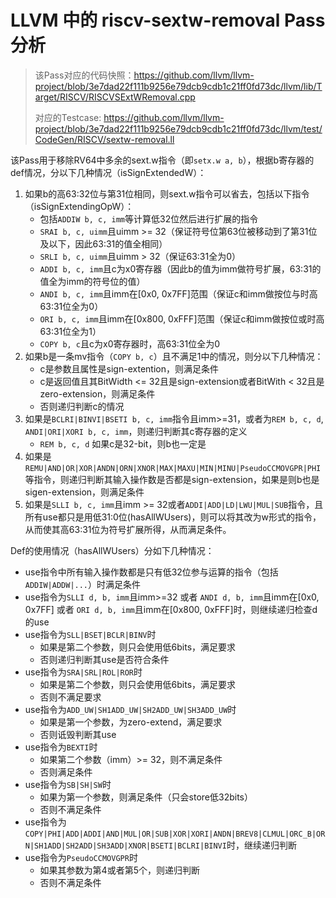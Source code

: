 # LLVM 中的 riscv-sextw-removal Pass 分析

> 该Pass对应的代码快照：https://github.com/llvm/llvm-project/blob/3e7dad22f111b9256e79dcb9cdb1c21ff0fd73dc/llvm/lib/Target/RISCV/RISCVSExtWRemoval.cpp
>
> 对应的Testcase: https://github.com/llvm/llvm-project/blob/3e7dad22f111b9256e79dcb9cdb1c21ff0fd73dc/llvm/test/CodeGen/RISCV/sextw-removal.ll

该Pass用于移除RV64中多余的sext.w指令（即`setx.w a, b`），根据b寄存器的def情况，分以下几种情况（isSignExtendedW）：

1. 如果b的高63:32位与第31位相同，则sext.w指令可以省去，包括以下指令（isSignExtendingOpW）：
   - 包括`ADDIW b, c, imm`等计算低32位然后进行扩展的指令
   - `SRAI b, c, uimm`且uimm >= 32（保证符号位第63位被移动到了第31位及以下，因此63:31的值全相同）
   - `SRLI b, c, uimm`且uimm > 32（保证63:31全为0）
   - `ADDI b, c, imm`且c为x0寄存器（因此b的值为imm做符号扩展，63:31的值全为imm的符号位的值）
   - `ANDI b, c, imm`且imm在[0x0, 0x7FF]范围（保证c和imm做按位与时高63:31位全为0）
   - `ORI b, c, imm`且imm在[0x800, 0xFFF]范围（保证c和imm做按位或时高63:31位全为1）
   - `COPY b, c`且c为x0寄存器时，高63:31位全为0
2. 如果b是一条mv指令（`COPY b, c`）且不满足1中的情况，则分以下几种情况：
   - c是参数且属性是sign-extention，则满足条件
   - c是返回值且其BitWidth <= 32且是sign-extension或者BitWith < 32且是zero-extension，则满足条件
   - 否则递归判断c的情况
3. 如果是`BCLRI|BINVI|BSETI b, c, imm`指令且imm>=31，或者为`REM b, c, d`, `ANDI|ORI|XORI b, c, imm`，则递归判断其c寄存器的定义
   - `REM b, c, d` 如果c是32-bit，则b也一定是
4. 如果是`REMU|AND|OR|XOR|ANDN|ORN|XNOR|MAX|MAXU|MIN|MINU|PseudoCCMOVGPR|PHI`等指令，则递归判断其输入操作数是否都是sign-extension，如果是则b也是sigen-extension，则满足条件
6. 如果是`SLLI b, c, imm`且imm >= 32或者`ADDI|ADD|LD|LWU|MUL|SUB`指令，且所有use都只是用低31:0位(hasAllWUsers)，则可以将其改为w形式的指令，从而使其高63:31位为符号扩展所得，从而满足条件。

Def的使用情况（hasAllWUsers）分如下几种情况：

- use指令中所有输入操作数都是只有低32位参与运算的指令（包括`ADDIW|ADDW|...`）时满足条件
- use指令为`SLLI d, b, imm`且imm>=32 或者 `ANDI d, b, imm`且imm在[0x0, 0x7FF] 或者 `ORI d, b, imm`且imm在[0x800, 0xFFF]时，则继续递归检查d的use
- use指令为`SLL|BSET|BCLR|BINV`时
    - 如果是第二个参数，则只会使用低6bits，满足要求
    - 否则递归判断其use是否符合条件
- use指令为`SRA|SRL|ROL|ROR`时
    - 如果是第二个参数，则只会使用低6bits，满足要求
    - 否则不满足要求
- use指令为`ADD_UW|SH1ADD_UW|SH2ADD_UW|SH3ADD_UW`时
    - 如果是第一个参数，为zero-extend，满足要求
    - 否则诋毁判断其use
- use指令为`BEXTI`时
    - 如果第二个参数（imm）>= 32，则不满足条件
    - 否则满足条件
- use指令为`SB|SH|SW`时
    - 如果为第一个参数，则满足条件（只会store低32bits）
    - 否则不满足条件
- use指令为`COPY|PHI|ADD|ADDI|AND|MUL|OR|SUB|XOR|XORI|ANDN|BREV8|CLMUL|ORC_B|ORN|SH1ADD|SH2ADD|SH3ADD|XNOR|BSETI|BCLRI|BINVI`时，继续递归判断
- use指令为`PseudoCCMOVGPR`时
    - 如果其参数为第4或者第5个，则递归判断
    - 否则不满足条件
